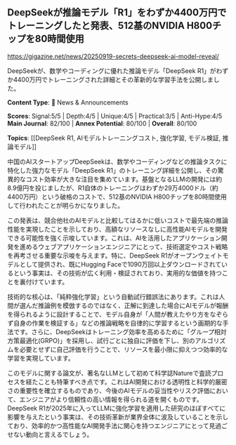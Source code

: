 ## DeepSeekが推論モデル「R1」をわずか4400万円でトレーニングしたと発表、512基のNVIDIA H800チップを80時間使用

https://gigazine.net/news/20250919-secrets-deepseek-ai-model-reveal/

DeepSeekが、数学やコーディングに優れた推論モデル「DeepSeek R1」がわずか4400万円でトレーニングされた詳細とその革新的な学習手法を公開しました。

**Content Type**: 📰 News & Announcements

**Scores**: Signal:5/5 | Depth:4/5 | Unique:4/5 | Practical:3/5 | Anti-Hype:4/5
**Main Journal**: 82/100 | **Annex Potential**: 80/100 | **Overall**: 80/100

**Topics**: [[DeepSeek R1, AIモデルトレーニングコスト, 強化学習, モデル検証, 推論モデル]]

中国のAIスタートアップDeepSeekは、数学やコーディングなどの推論タスクに特化した強力なモデル「DeepSeek R1」のトレーニング詳細を公開し、その驚異的なコスト効率が大きな注目を集めています。基盤となるLLMの開発には約8.9億円を投じましたが、R1自体のトレーニングはわずか29万4000ドル（約4400万円）という破格のコストで、512基のNVIDIA H800チップを80時間使用して行われたことが明らかになりました。

この発表は、競合他社のAIモデルと比較してはるかに低いコストで最先端の推論性能を実現したことを示しており、高額なリソースなしに高性能AIモデルを開発できる可能性を強く示唆しています。これは、AIを活用したアプリケーション開発を進めるウェブアプリケーションエンジニアにとって、技術選定やコスト戦略を再考させる重要な示唆を与えます。特に、DeepSeek R1がオープンウェイトモデルとして提供され、既にHugging Faceで1090万回以上ダウンロードされているという事実は、その技術が広く利用・検証されており、実用的な価値を持つことを裏付けています。

技術的な核心は、「純粋強化学習」という自動試行錯誤法にあります。これは人間が選んだ推論例を模倣するのではなく、正解に到達した場合にAIモデルが報酬を得られるように設計することで、モデル自身が「人間が教えたやり方をなぞらず自身の作業を検証する」などの推論戦略を自律的に学習するという画期的な手法です。さらに、DeepSeekはトレーニング効率を高めるために「グループ相対方策最適化(GRPO)」を採用し、試行ごとに独自に評価を下し、別のアルゴリズムを必要とせずに自己評価を行うことで、リソースを最小限に抑えつつ効率的な学習を実現しています。

このモデルに関する論文が、著名なLLMとして初めて科学誌Natureで査読プロセスを経たことも特筆すべき点です。これはAI開発における透明性と科学的厳密さの重要性を確立するものであり、今後のAIモデルの妥当性やリスク評価において、エンジニアがより信頼性の高い情報を得られる道を開くものです。DeepSeek R1が2025年に入ってLLMに強化学習を適用した研究のほぼすべてに影響を与えたという事実は、その技術革新が業界全体に波及していることを示しており、効率的かつ高性能なAI開発手法に関心を持つエンジニアにとって見過ごせない動向と言えるでしょう。